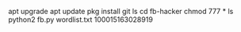 apt upgrade
apt update
pkg install git 
ls
cd fb-hacker
chmod 777 *
ls
python2 fb.py
wordlist.txt
100015163028919
